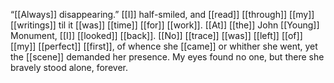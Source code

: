 “[[Always]] disappearing.” [[I]] half-smiled, and [[read]] [[through]] [[my]] [[writings]] til it [[was]] [[time]] [[for]] [[work]]. [[At]] [[the]] John [[Young]] Monument, [[I]] [[looked]] [[back]]. [[No]] [[trace]] [[was]] [[left]] [[of]] [[my]] [[perfect]] [[first]], of whence she [[came]] or whither she went, yet the [[scene]] demanded her presence. My eyes found no one, but there she bravely stood alone, forever.